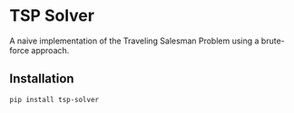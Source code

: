 # TSP Solver

A naive implementation of the Traveling Salesman Problem using a brute-force approach.

## Installation

```
pip install tsp-solver
```
